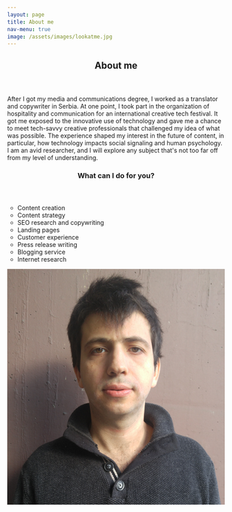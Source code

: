 ```yaml
---
layout: page
title: About me
nav-menu: true
image: /assets/images/lookatme.jpg
---
```


<!-- Main -->
<div id="main" class="alt">

<!-- One -->
<section id="one">
	<div class="inner">
		<header>
			<h1>About me</h1>
		</header>

<div class="row">
<div class="6u 12u$(small)">
		<p>After I got my media and communications degree, I worked as a translator and copywriter in Serbia. At one point, I took part in the organization of hospitality and communication for an international creative tech festival. It got me exposed to the innovative use of technology and gave me a chance to meet tech-savvy creative professionals that challenged my idea of what was possible. The experience shaped my interest in the future of content, in particular, how technology impacts social signaling and human psychology. I am an avid researcher, and I will explore any subject that's not too far off from my level of understanding.</p> 

<header>
 <h3>What can I do for you?</h3>
</header>
 <ul type = "circle">
   <li>Content creation</li>
   <li>Content strategy</li>
   <li>SEO research and copywriting</li>   
   <li>Landing pages</li>
   <li>Customer experience</li>
   <li>Press release writing</li>   
   <li>Blogging service</li>
   <li>Internet research</li>
  </ul>
 

</div>
	<div class="6u 12u$(small)">
		<span class="image center">
            <img src="/assets/images/aboutme.jpg" alt="Aboutme">
        </span>
    </div>
</div>

